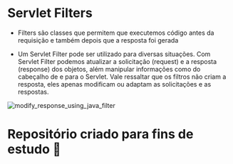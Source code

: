 <h1> Servlet Filters</h1>

- Filters são classes que permitem que executemos código antes da requisição e também depois que a resposta foi gerada

- Um Servlet Filter pode ser utilizado para diversas situações. Com Servlet Filter podemos atualizar a solicitação (request) e a resposta (response) dos objetos, além manipular informações como do cabeçalho de e para o Servlet. Vale ressaltar que os filtros não criam a resposta, eles apenas modificam ou adaptam as solicitações e as respostas. 

![modify_response_using_java_filter](https://user-images.githubusercontent.com/72419533/156888254-5734704c-cff3-459b-a831-f94e1a6381d3.png)

<h1> Repositório criado para fins de estudo 📓 </h1> 

